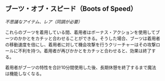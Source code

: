 ## ブーツ・オブ・スピード（Boots of Speed）
*不思議なアイテム、レア（同調が必要）*

これらのブーツを着用している間、着用者はボーナス・アクションを使用してブーツのかかとをカチッと合わせることができる。そうした場合、ブーツは着用者の移動速度を倍にし、着用者に対して機会攻撃を行うクリーチャーはその攻撃ロールに不利を持つ。着用者が再びかかとをカチッと合わせると、効果は終了する。

着用者がブーツの特性を合計10分間使用した後、長期休憩を終了するまで魔法は機能しなくなる。